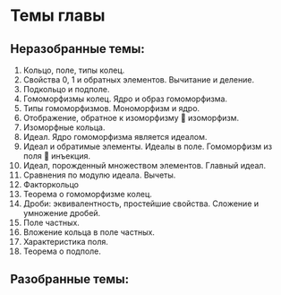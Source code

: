 # Темы главы

## Неразобранные темы:

1. Кольцо, поле, типы колец.
2. Свойства 0, 1 и обратных элементов. Вычитание и деление.
3. Подкольцо и подполе.
4. Гомоморфизмы колец. Ядро и образ гомоморфизма.
5. Типы гомоморфизмов. Мономорфизм и ядро.
6. Отображение, обратное к изоморфизму  изоморфизм.
7. Изоморфные кольца.
8. Идеал. Ядро гомоморфизма является идеалом.
9. Идеал и обратимые элементы. Идеалы в поле. Гомоморфизм из поля  инъекция.
10. Идеал, порожденный множеством элементов. Главный идеал.
11. Сравнения по модулю идеала. Вычеты.
12. Факторкольцо
13. Теорема о гомоморфизме колец.
14. Дроби: эквивалентность, простейшие свойства. Сложение и умножение дробей.
15. Поле частных.
16. Вложение кольца в поле частных.
17. Характеристика поля.
18. Теорема о подполе.

## Разобранные темы:
